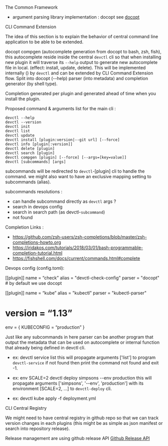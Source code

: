 The Common Framework

- argument parsing library implementation : docopt see [docopt](https://github.com/docopt/)

CLI Command Extension

The idea of this section is to explain the behavior of central command line application
to be able to be extended.

docopt compgen (autocomplete generation from docopt to bash, zsh, fish), this autocomplete
reside inside the central `devctl` cli so that when installing new plugin it will traverse its `--help` output to generate new autocomplete file in local. (effect: install, update, delete). This will be implemented internally () by `devctl` and can be extended by CLI Command Extension flow.
Split into docopt (--help) parser (into metadata) and completion generator (by shell type).

Completion generated per plugin and generated ahead of time when you install the plugin.

Proposed command & arguments list for the main cli :

```
devctl --help
devctl --version
devctl init
devctl list
devctl update
devctl install [plugin:version|--git url] [--force]
devctl info [plugin[:version]]
devctl delete [plugin]
devctl search [plugin]
devctl compgen [plugin] [--force] [--args=[key=value]]
devctl [subcommands] [args]
```

subcommands will be redirected to `devctl`-[plugin] cli to handle the command.
we might also want to have an exclusive mapping setting to subcommands (alias).

subcommands resolutions :
- can handle subcommand directly as `devctl` args ?
- search in devops config
- search in search path (as devctl-`subcommand`)
- not found

Completion Links :
- https://github.com/zsh-users/zsh-completions/blob/master/zsh-completions-howto.org
- https://iridakos.com/tutorials/2018/03/01/bash-programmable-completion-tutorial.html
- https://fishshell.com/docs/current/commands.html#complete

Devops config (config.toml):


[[plugin]]
name = “check”
alias = "devctl-check-config"
parser = "docopt" # by default we use docopt

[[plugin]]
name = “kube”
alias = "kubectl"
parser = "kubectl-parser"
# version = “1.13”
env = { KUBECONFIG = “production” }

Just like any subcommands in here parser can be another program that output the metadata that can be used on autocomplete or internal function that already being defined in devctl cli.

- ex: devctl service list
this will propagate arguments ['list'] to program `devctl-service` if not found
then print the command not found and exit -1.

- ex: env SCALE=2 devctl deploy simpsons --env production
this will propagate arguments ['simpsons', '--env', 'production'] with its environment [SCALE=2, ...]
to `devctl-deploy` cli.

- ex: devctl kube apply -f deployment.yml

CLI Central Registry

We might need to have central registry in github repo so that we can track version
changes in each plugins (this might be as simple as json manifest or search into repository release).

Release management are using github release API [Github Release API](https://developer.github.com/v3/repos/releases/#list-releases-for-a-repository/)
